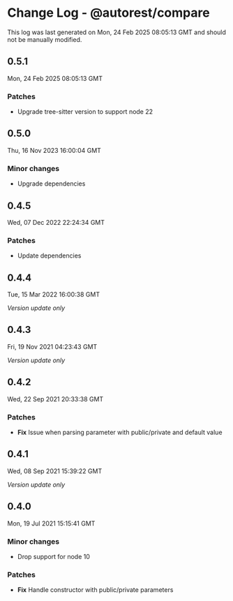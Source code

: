 # Change Log - @autorest/compare

This log was last generated on Mon, 24 Feb 2025 08:05:13 GMT and should not be manually modified.

## 0.5.1
Mon, 24 Feb 2025 08:05:13 GMT

### Patches

- Upgrade tree-sitter version to support node 22

## 0.5.0
Thu, 16 Nov 2023 16:00:04 GMT

### Minor changes

- Upgrade dependencies

## 0.4.5
Wed, 07 Dec 2022 22:24:34 GMT

### Patches

- Update dependencies

## 0.4.4
Tue, 15 Mar 2022 16:00:38 GMT

_Version update only_

## 0.4.3
Fri, 19 Nov 2021 04:23:43 GMT

_Version update only_

## 0.4.2
Wed, 22 Sep 2021 20:33:38 GMT

### Patches

- **Fix** Issue when parsing parameter with public/private and default value

## 0.4.1
Wed, 08 Sep 2021 15:39:22 GMT

_Version update only_

## 0.4.0
Mon, 19 Jul 2021 15:15:41 GMT

### Minor changes

- Drop support for node 10

### Patches

- **Fix** Handle constructor with public/private parameters

